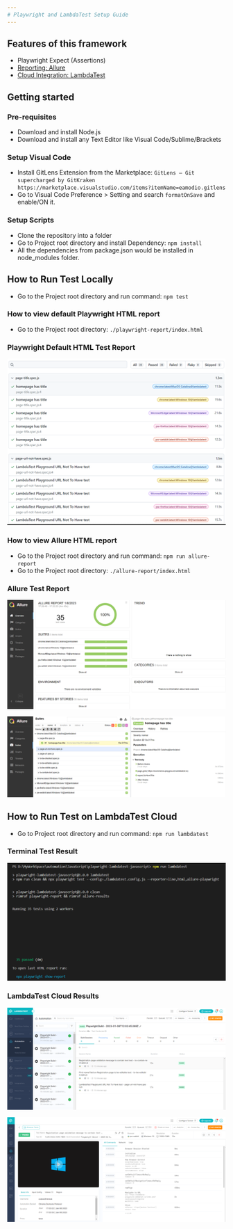 ```yaml
---
# Playwright and LambdaTest Setup Guide
---
```


## Features of this framework
* Playwright Expect (Assertions)
* [Reporting: Allure](https://www.npmjs.com/package/allure-playwright)
* [Cloud Integration: LambdaTest](https://www.lambdatest.com/)

## Getting started

### Pre-requisites
* Download and install Node.js
* Download and install any Text Editor like Visual Code/Sublime/Brackets

### Setup Visual Code
* Install GitLens Extension from the Marketplace: `GitLens — Git supercharged by GitKraken https://marketplace.visualstudio.com/items?itemName=eamodio.gitlens`
* Go to Visual Code Preference > Setting and search `formatOnSave` and enable/ON it.

### Setup Scripts 
* Clone the repository into a folder
* Go to Project root directory and install Dependency: `npm install`
* All the dependencies from package.json would be installed in node_modules folder.

## How to Run Test Locally
* Go to the Project root directory and run command: `npm test`

### How to view default Playwright HTML report
* Go to the Project root directory: `./playwright-report/index.html`

### Playwright Default HTML Test Report
![Playwright Default HTML Test Report](./assets/html-test-report.PNG?raw=true "Playwright Default HTML Test Report")

### How to view Allure HTML report
* Go to the Project root directory and run command: `npm run allure-report`
* Go to the Project root directory: `./allure-report/index.html`

### Allure Test Report
![Allure Test Report](./assets/allure-test-report.PNG?raw=true "Allure Test Report")

![Allure Test Report Expanded View](./assets/allure-test-report-expanded-view.PNG?raw=true "Allure Test Report Expanded View")

## How to Run Test on LambdaTest Cloud
* Go to Project root directory and run command: `npm run lambdatest`

### Terminal Test Result
![Terminal Test Result](./assets/terminal-lt.PNG?raw=true "Terminal Test Result")

### LambdaTest Cloud Results
![LambdaTest Cloud Results](./assets/lambdatest-results.PNG?raw=true "LambdaTest Cloud Results")

![LambdaTest Cloud Results Expanded View](./assets/lambdatest-results-expanded-view.PNG?raw=true "LambdaTest Cloud Results Expanded View")
